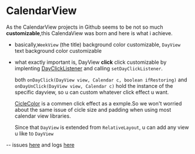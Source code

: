 # CalendarView
As the CalendarView projects in Github seems to be not so much **customizable**,this CalendaView was born and here is what i achieve.
- basically,`WeekView` (the title)  background color  customizable, `DayView` text   background color customizable
- what exactly important is, DayView **click** click customizable by implenting [DayClickListener](https://github.com/CallMeXYZ/CalendarView/blob/master/library/src/main/java/com/callmexyz/calendarview/dayclicklistener/DayClickListener.java) and calling  `setDayClickListener`. 

  both `onDayClick(DayView view, Calendar c, boolean ifRestoring)` and `onDayUnClick(DayView view, Calendar c)` hold the instance of the specific dayview, so u can custom whatever click effect u want.
  
  [CicleColor](https://github.com/CallMeXYZ/CalendarView/blob/master/library/src/main/java/com/callmexyz/calendarview/dayclicklistener/CilcleColor.java) is a commen click effect as a exmple.So we won't worried about the same issue of cicle size and padding when using most calendar view libraries.
  
  Since that `DayView` is extended from `RelativeLayout`, u can add any view u like to `DayView`

--
issues [here](https://github.com/CallMeXYZ/CalendarView/blob/master/issues.md)
and logs [here](https://github.com/CallMeXYZ/CalendarView/blob/master/logs.md)
